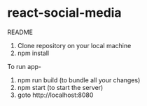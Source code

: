 # react-social-media

README

1. Clone repository on your local machine
2. npm install

To run app-

1. npm run build (to bundle all your changes)
2. npm start (to start the server)
3. goto http://localhost:8080